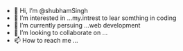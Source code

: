 - 👋 Hi, I’m @shubhamSingh
- 👀 I’m interested in ...my.intrest to lear somthing in coding 
- 🌱 I’m currently persuing ...web development
- 💞️ I’m looking to collaborate on ...
- 📫 How to reach me ...

<!---
ShubhamSingh7777/ShubhamSingh7777 is a ✨ special ✨ repository because its `README.md` (this file) appears on your GitHub profile.
You can click the Preview link to take a look at your changes.
--->
